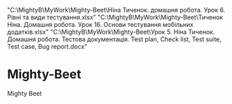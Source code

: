"C:\MightyB\MyWork\Mighty-Beet\Ніна Тиченок. домашня робота. Урок 6. Рівні та види тестування.xlsx"
"C:\MightyB\MyWork\Mighty-Beet\Тиченок Ніна. Домашня робота. Урок 16.  Основи тестування мобільних додатків.xlsx"
"C:\MightyB\MyWork\Mighty-Beet\Урок 5. Ніна Тиченок. Домашня робота. Тестова документація. Test plan, Check list, Test suite, Test case, Bug report.docx"
# Mighty-Beet
Mighty Beet
